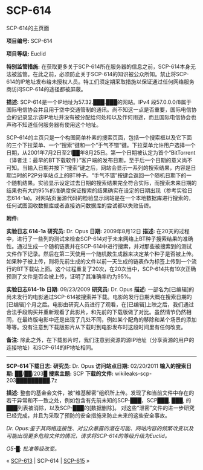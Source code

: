 # SCP-614
                        




SCP-614的主页面



**项目编号:**  SCP-614

**项目等级:**  Euclid

**特别监管措施:** 在获取更多关于SCP-614所在服务器的信息之前，SCP-614本身无法被监管。在此之前，必须防止关于SCP-614的知识被公众所知。禁止将SCP-614的IP地址发布给未授权人员。特工们须定期采取措施以保证通过任何网络服务商访问SCP-614的途径都被屏蔽。

**描述:**  SCP-614是一个IP地址为57.32.███.███的网站。IPv4 段57.0.0.0/8属于国际电信协会并且用于空中交通管制的通讯。尚不知这一点是否重要，国际电信协会的记录显示该IP地址并没有被分配给何处和以及作何用途，而且国际电信协会也声称不知道任何服务器有使用这个地址。

SCP-614的主页只是一个构图简单朴素的搜索页面，包括一个搜索框以及它下面的三个下拉菜单、一个“搜索”键和一个“手气不错”键。下拉菜单允许用户选择一个日期，从2001年7月2日至21██年8月25日。第一个日期被认定为首个“BitTorrent（译者注：最早的BT下载软件）”客户端的发布日期，至于后一个日期的意义尚不可知。当输入日期并按下“搜索”键之后，网站会显示一系列的搜索结果，内容是日期当时的P2P分享站点上的BT种子。“手气不错”按键会返回一个随机日期下的一个随机结果。实验显示设定过去日期的搜索结果完全符合实际，而搜索未来日期的结果也有大约95%的准确度保证搜索的结果确实在设定的日期出现（参考实验日志614-1a)。对网站页面源代码的检验显示网站是在一个本地数据库进行搜索的，任何试图回收数据库或者直接访问数据库的尝试都以失败告终。

**附件:** 

**实验日志 614-1a** 
**研究员:**  Dr. Opus
**日期:**  2009年8月12日
**描述:**  在20天的过程中，进行了一些列的测试来检查SCP-614对于未来网络上BT种子搜索结果的准确性。通过生成一个随机链表并在SCP-614中进行搜索，并对那些被搜索到的测试文件作下记录。然后在第二天使用一个随机数生成器来决定某个种子是否被上传。如果种子被上传，则将先前生成的文件以前一天生成的链表作为标签上传到一个流行的BT下载站上面。这个过程重复了20次，在20次当中，SCP-614共有19次正确预测了文件是否会被上传，证明了其准确率约为95%。

**实验日志614-1b** 
**日期:**  09/23/2009
**研究员:**  Dr. Opus
**描述:** 一部名为[已编辑]的尚未发行的电影通过SCP-614被搜索并下载。电影的发行日期大概在搜索日期的[已编辑]个月之后。电影由研究人员进行了观看，在[已编辑]上映之后，我们通过合法手段购买并重新观看了此影片，和先前的下载版做了对比。虽然情节仍然相同，在最终版电影中还是出现了几处不同，例如某个配角的移除和某个场景的添加等等。没有注意到下载版影片从下载时到电影发布时这段时间里有任何改变。

**备注:** 除此之外，在下载影片时，我们注意到资源的源IP地址（分享资源的用户的连接地址）和SCP-614的IP地址相同。


---

**SCP-614下载日志:** 
**研究员:**  Dr. Opus
**访问站点日期:**  02/20/2011
**输入的搜索日期:**  ██/██/203█
**搜索主题:**  SCP
**下载的文件:**  wikileaks-scp-203█████████.7z

**描述:** 整套的基金会文件，被“维基解密”组织所上传。发现了和当前文件中存在的若干异常和不一致之处，例如包含有先前未知的SCP-███，SCP███, ███, 的███列表被消除，以及SCP-███的[数据删除]。 对这些“泄密”文件的进一步研究已经完成，并且为采取了预防的安全措施来防止未来的这些安全事故。

*Dr. Opus:鉴于其网络连接性、对公众暴露的潜在可能、网站内容的频繁改变以及可能出现更多危险文件的情况，请求将SCP-614的等级升级为Euclid。* 

*O5-█: 批准等级改变。* 



« [SCP-613](/scp-613) | SCP-614 | [SCP-615](/scp-615) »





                    